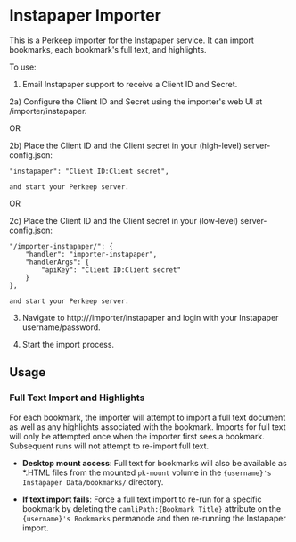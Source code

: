
Instapaper Importer
===============

This is a Perkeep importer for the Instapaper service. It can import bookmarks, each bookmark's full text, and highlights.

To use:

1) Email Instapaper support to receive a Client ID and Secret.

2a) Configure the Client ID and Secret using the importer's web UI at <server>/importer/instapaper.

OR

2b) Place the Client ID and the Client secret in your (high-level) server-config.json:

	"instapaper": "Client ID:Client secret",

    and start your Perkeep server.

OR

2c) Place the Client ID and the Client secret in your (low-level) server-config.json:

    "/importer-instapaper/": {
        "handler": "importer-instapaper",
        "handlerArgs": {
            "apiKey": "Client ID:Client secret"
        }
    },

    and start your Perkeep server.

3) Navigate to http://<server>/importer/instapaper and login with your Instapaper username/password.

4) Start the import process.


Usage
----

### Full Text Import and Highlights

For each bookmark, the importer will attempt to import a full text document as well as any highlights associated with
the bookmark. Imports for full text will only be attempted once when the importer first sees a bookmark. Subsequent
runs will not attempt to re-import full text.

* **Desktop mount access**: Full text for bookmarks will also be available as *.HTML files from the mounted `pk-mount`
volume in the `{username}'s Instapaper Data/bookmarks/` directory.

* **If text import fails**: Force a full text import to re-run for a specific bookmark by deleting the
`camliPath:{Bookmark Title}` attribute on the `{username}'s Bookmarks` permanode and then re-running the Instapaper import.
